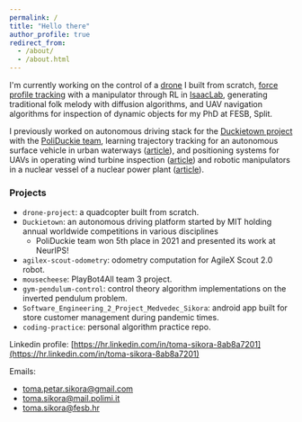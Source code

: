 ```yaml
---
permalink: /
title: "Hello there"
author_profile: true
redirect_from: 
  - /about/
  - /about.html
---
```


I'm currently working on the control of a [drone](https://github.com/sikora-toma/drone-project) I built from scratch, [force profile tracking](https://github.com/sikora-toma/isaac_rl_push) with a manipulator through RL in [IsaacLab](https://github.com/isaac-sim/IsaacLab), generating traditional folk melody with diffusion algorithms, and UAV navigation algorithms for inspection of dynamic objects for my PhD at FESB, Split.

I previously worked on autonomous driving stack for the [Duckietown project](https://github.com/duckietown/gym-duckietown) with the [PoliDuckie team](https://github.com/poliduckie), learning trajectory tracking for an autonomous surface vehicle in urban waterways ([article](https://www.mdpi.com/2079-3197/11/11/216)), and positioning systems for UAVs in operating wind turbine inspection ([article](https://arxiv.org/abs/2306.14637)) and robotic manipulators in a nuclear vessel of a nuclear power plant ([article](https://repozitorij.fer.unizg.hr/islandora/object/fer:11565)).

### Projects
- `drone-project`: a quadcopter built from scratch.
- `Duckietown`: an autonomous driving platform started by MIT holding annual worldwide competitions in various disciplines
  - PoliDuckie team won 5th place in 2021 and presented its work at NeurIPS!
- `agilex-scout-odometry`: odometry computation for AgileX Scout 2.0 robot. 
- `mousecheese`: PlayBot4All team 3 project.
- `gym-pendulum-control`: control theory algorithm implementations on the inverted pendulum problem.
- `Software_Engineering_2_Project_Medvedec_Sikora`: android app built for store customer management during pandemic times. 
- `coding-practice`: personal algorithm practice repo.


Linkedin profile: [https://hr.linkedin.com/in/toma-sikora-8ab8a7201](https://hr.linkedin.com/in/toma-sikora-8ab8a7201)

Emails:
- [toma.petar.sikora@gmail.com](mailto:toma.petar.sikora@gmail.com)
- [toma.sikora@mail.polimi.it](mailto:toma.sikora@mail.polimi.it)
- [toma.sikora@fesb.hr](mailto:toma.sikora@fesb.hr)